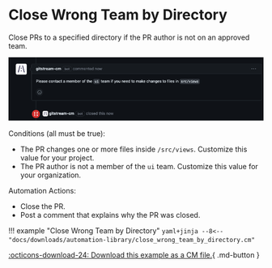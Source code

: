 # Close Wrong Team by Directory

Close PRs to a specified directory if the PR author is not on an approved team.

![Close Wrong Team by Directory](close_wrong_team_by_directory.png)

Conditions (all must be true):

* The PR changes one or more files inside `/src/views`. Customize this value for your project.
* The PR author is not a member of the `ui` team. Customize this value for your organization.

Automation Actions:

* Close the PR.
* Post a comment that explains why the PR was closed.

!!! example "Close Wrong Team by Directory"
    ```yaml+jinja
    --8<-- "docs/downloads/automation-library/close_wrong_team_by_directory.cm"
    ```
    <div class="result" markdown>
      <span>
      [:octicons-download-24: Download this example as a CM file.](/downloads/automation-library/close_wrong_team_by_directory.cm){ .md-button }
      </span>
    </div>
